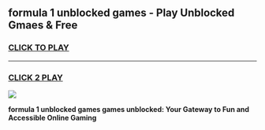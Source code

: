 
## formula 1 unblocked games - Play Unblocked Gmaes & Free
<h3>
<a href="https://premium.freeplayer.one?title=formula_1_unblocked_games&ref=20F">CLICK TO PLAY</a></h3>
<hr>

<h3>
<a href="https://premium.freeplayer.one?title=formula_1_unblocked_games&ref=20F">CLICK 2 PLAY</a>
  
</h3>

<a href="https://premium.freeplayer.one?title=formula_1_unblocked_games&ref=20F/"><img src="https://clearcache.store/games.png"></a>


**formula 1 unblocked games games unblocked: Your Gateway to Fun and Accessible Online Gaming**
